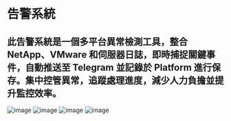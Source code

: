 # 告警系統

## 此告警系統是一個多平台異常檢測工具，整合 NetApp、VMware 和伺服器日誌，即時捕捉關鍵事件，自動推送至 Telegram 並記錄於 Platform 進行保存。集中控管異常，追蹤處理進度，減少人力負擔並提升監控效率。
![image](https://github.com/user-attachments/assets/6e09c42b-e07f-4d53-b78e-63a1bdcadf5d)
![image](https://github.com/user-attachments/assets/2d221f0e-47c0-4aab-8b9d-885c6acec56c)
![image](https://github.com/user-attachments/assets/363ba4e6-30e3-4d0d-ada3-a7859f9e5611)
![image](https://github.com/user-attachments/assets/cf054413-32ea-437e-b34e-a3b628f236a2)
